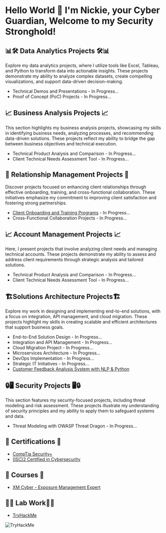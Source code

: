 ## <h1>Hello World 👋 I'm Nickie, your Cyber Guardian, Welcome to my Security Stronghold!</h1>

<h2>📊🛠️ Data Analytics Projects 🛠️📊</h2>
Explore my data analytics projects, where I utilize tools like Excel, Tableau, and Python to transform data into actionable insights. These projects demonstrate my ability to analyze complex datasets, create compelling visualizations, and support data-driven decision-making.

- Technical Demos and Presentations - In Progress...
- Proof of Concept (PoC) Projects - In Progress...

<h2> 📈 Business Analysis Projects 📈 </h2>
This section highlights my business analysis projects, showcasing my skills in identifying business needs, analyzing processes, and recommending data-driven solutions. These projects reflect my ability to bridge the gap between business objectives and technical execution.

- Technical Product Analysis and Comparison - In Progress...
- Client Technical Needs Assessment Tool - In Progress...

<h2>💼 Relationship Management Projects 💼</h2>
Discover projects focused on enhancing client relationships through effective onboarding, training, and cross-functional collaboration. These initiatives emphasize my commitment to improving client satisfaction and fostering strong partnerships.

- [Client Onboarding and Training Programs](https://github.com/NickieNetDefense/Client_Onboarding_and_Training_Programs) - In Progress...
- Cross-Functional Collaboration Projects - In Progress...

<h2> 📈 Account Management Projects 📈 </h2>
Here, I present projects that involve analyzing client needs and managing technical accounts. These projects demonstrate my ability to assess and address client requirements through strategic analysis and tailored solutions.

- Technical Product Analysis and Comparison - In Progress...
- Client Technical Needs Assessment Tool - In Progress...

<h2>🏗️Solutions Architecture Projects🏗️</h2>
Explore my work in designing and implementing end-to-end solutions, with a focus on integration, API management, and cloud migration. These projects highlight my skills in creating scalable and efficient architectures that support business goals.

- End-to-End Solution Design - In Progress...
- Integration and API Management - In Progress...
- Cloud Migration Project - In Progress...
- Microservices Architecture - In Progress...
- DevOps Implementation - In Progress...
- Strategic IT Initiatives - In Progress...
- [Customer Feedback Analysis System with NLP & Python](https://github.com/NickieNetDefense/Customer_Feedback_Analysis_System)

<h2>🔒🖥️ Security Projects 🖥️🔒</h2>
This section features my security-focused projects, including threat modeling and risk assessment. These projects illustrate my understanding of security principles and my ability to apply them to safeguard systems and data.

- Threat Modeling with OWASP Threat Dragon - In Progress...

<h2>📜 Certifications 📜</h2>

- [CompTia Security+](https://www.credly.com/badges/9c161bf6-0202-407a-acd7-7548b3ece7ed/public_url)
- [(ISC)2 Certified in Cybersecurity](https://www.credly.com/badges/59b41494-6df7-495e-8731-5e7be77919d6/public_url)

<h2>🏫 Courses 🏫</h2>

- [XM Cyber - Exposure Management Expert](https://www.credly.com/badges/0ca150d2-b7f9-45e7-9157-5c84fb4e5fae/public_url)

<h2>🧪🥼 Lab Work🥼🧪</h2>

- [TryHackMe](https://tryhackme.com/p/ellis.perez.nick)

<img src="https://tryhackme-badges.s3.amazonaws.com/ellis.perez.nick.png" alt="TryHackMe">

<!--
**NickieNetDefense/NickieNetDefense** is a ✨ _special_ ✨ repository because its `README.md` (this file) appears on your GitHub profile.

Here are some ideas to get you started:

- 🔭 I’m currently working on ...
- 🌱 I’m currently learning ...
- 👯 I’m looking to collaborate on ...
- 🤔 I’m looking for help with ...
- 💬 Ask me about ...
- 📫 How to reach me: ...
- 😄 Pronouns: ...
- ⚡ Fun fact: ...
-->
